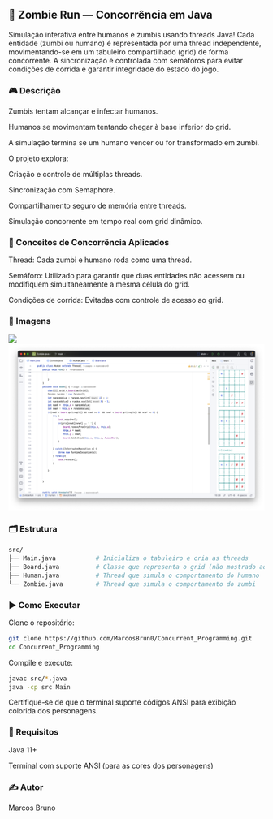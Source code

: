 ## 🧟 Zombie Run — Concorrência em Java
Simulação interativa entre humanos e zumbis usando threads Java! Cada entidade (zumbi ou humano) é representada por uma thread independente, movimentando-se em um tabuleiro compartilhado (grid) de forma concorrente. A sincronização é controlada com semáforos para evitar condições de corrida e garantir integridade do estado do jogo.

### 🎮  Descrição
Zumbis tentam alcançar e infectar humanos.

Humanos se movimentam tentando chegar à base inferior do grid.

A simulação termina se um humano vencer ou for transformado em zumbi.

O projeto explora:

Criação e controle de múltiplas threads.

Sincronização com Semaphore.

Compartilhamento seguro de memória entre threads.

Simulação concorrente em tempo real com grid dinâmico.

### 🧠 Conceitos de Concorrência Aplicados
Thread: Cada zumbi e humano roda como uma thread.

Semáforo: Utilizado para garantir que duas entidades não acessem ou modifiquem simultaneamente a mesma célula do grid.

Condições de corrida: Evitadas com controle de acesso ao grid.

###  👀 Imagens

![](img/running.gif)
![](img/ide.png)



### 🗂 Estrutura
```bash
src/
├── Main.java           # Inicializa o tabuleiro e cria as threads
├── Board.java          # Classe que representa o grid (não mostrado aqui)
├── Human.java          # Thread que simula o comportamento do humano
└── Zombie.java         # Thread que simula o comportamento do zumbi
```
### ▶️  Como Executar
Clone o repositório:
```bash
git clone https://github.com/MarcosBrun0/Concurrent_Programming.git
cd Concurrent_Programming
```
Compile e execute:
```bash
javac src/*.java
java -cp src Main

```

Certifique-se de que o terminal suporte códigos ANSI para exibição colorida dos personagens.

### 📌 Requisitos
Java 11+

Terminal com suporte ANSI (para as cores dos personagens)

### ✍️ Autor
Marcos Bruno

